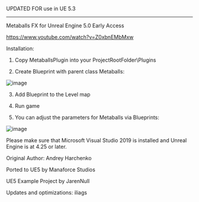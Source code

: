 UPDATED FOR use in UE 5.3
_________________________


Metaballs FX for Unreal Engine 5.0 Early Access

https://www.youtube.com/watch?v=Z0xbnEMbMxw

Installation:

1) Copy MetaballsPlugin into your ProjectRootFolder\Plugins

2) Create Blueprint with parent class Metaballs:

![image](https://user-images.githubusercontent.com/80787087/138180951-a5d5d937-34a9-44ff-8563-52f9c4881aa1.png)

3) Add Blueprint to the Level map

4) Run game

5) You can adjust the parameters for Metaballs via Blueprints:

![image](https://user-images.githubusercontent.com/80787087/138181167-fafcbd3a-66b9-47d7-8248-c97c8010420f.png)

Please make sure that Microsoft Visual Studio 2019 is installed and Unreal Engine is at 4.25 or later.

Original Author: Andrey Harchenko

Ported to UE5 by Manaforce Studios

UE5 Example Project by JarenNull

Updates and optimizations: iliags
